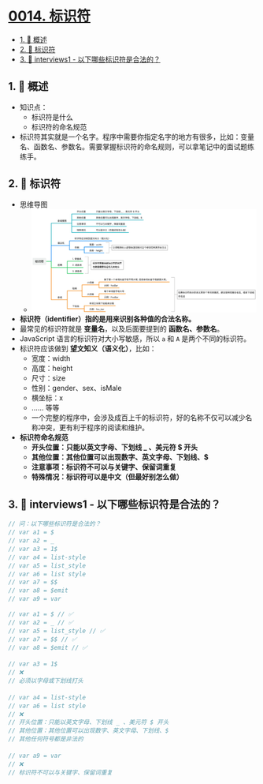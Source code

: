 # [0014. 标识符](https://github.com/Tdahuyou/TNotes.html-css-js/tree/main/notes/0014.%20%E6%A0%87%E8%AF%86%E7%AC%A6)

<!-- region:toc -->

- [1. 📝 概述](#1--概述)
- [2. 📒 标识符](#2--标识符)
- [3. 💼 interviews1 - 以下哪些标识符是合法的？](#3--interviews1---以下哪些标识符是合法的)

<!-- endregion:toc -->

## 1. 📝 概述

- 知识点：
  - 标识符是什么
  - 标识符的命名规范
- 标识符其实就是一个名字。程序中需要你指定名字的地方有很多，比如：变量名、函数名、参数名。需要掌握标识符的命名规则，可以拿笔记中的面试题练练手。

## 2. 📒 标识符

- 思维导图
  - ![](assets/javascript.0014.yuque_mind.jpeg)
- **标识符（identifier）指的是用来识别各种值的合法名称。**
- 最常见的标识符就是 **变量名**，以及后面要提到的 **函数名、参数名**。
- JavaScript 语言的标识符对大小写敏感，所以 `a` 和 `A` 是两个不同的标识符。
- 标识符应该做到 **望文知义（语义化）**，比如：
  - 宽度：width
  - 高度：height
  - 尺寸：size
  - 性别：gender、sex、isMale
  - 横坐标：x
  - …… 等等
  - 一个完整的程序中，会涉及成百上千的标识符，好的名称不仅可以减少名称冲突，更有利于程序的阅读和维护。
- **标识符命名规范**
  - **开头位置：只能以英文字母、下划线 \_ 、美元符 $ 开头**
  - **其他位置：其他位置可以出现数字、英文字母、下划线、$**
  - **注意事项：标识符不可以与关键字、保留词重复**
  - **特殊情况：标识符可以是中文（但最好别怎么做）**

## 3. 💼 interviews1 - 以下哪些标识符是合法的？

```javascript
// 问：以下哪些标识符是合法的？
// var a1 = $
// var a2 = _
// var a3 = 1$
// var a4 = list-style
// var a5 = list_style
// var a6 = list style
// var a7 = $$
// var a8 = $emit
// var a9 = var
```

```javascript
// var a1 = $ // ✅
// var a2 = _ // ✅
// var a5 = list_style // ✅
// var a7 = $$ // ✅
// var a8 = $emit // ✅

// var a3 = 1$
// ❌
// 必须以字母或下划线打头

// var a4 = list-style
// var a6 = list style
// ❌
// 开头位置：只能以英文字母、下划线 _ 、美元符 $ 开头
// 其他位置：其他位置可以出现数字、英文字母、下划线、$
// 其他任何符号都是非法的

// var a9 = var
// ❌
// 标识符不可以与关键字、保留词重复
```

